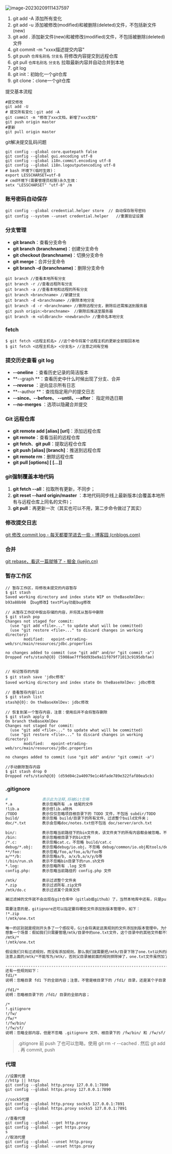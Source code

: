 ![image-20230209111437597](https://cdn.jsdelivr.net/gh/PaoMoXML/image@main/img/image-20230209111437597.png)





1. git add -A  添加所有变化
2. git add -u  添加被修改(modified)和被删除(deleted)文件，不包括新文件(new)
3. git add .   添加新文件(new)和被修改(modified)文件，不包括被删除(deleted)文件
4. git commit -m "xxxx描述提交内容"
5. git push `仓库名别名` `分支名` 将修改内容提交到远程仓库
6. git pull  `仓库名别名` `分支名`  拉取最新内容并自动合并到本地
7. git log
8. git init：初始化一个git仓库
9. git clone：clone一个git仓库



提交基本流程

```shell
#提交修改 
git add -U
# 提交所有变化：git add -A
git commit -m "修改了xxx文档，新增了xxx文档"
git push origin master
#更新
git pull origin master
```

git解决提交乱码问题

```shell
git config --global core.quotepath false 
git config --global gui.encoding utf-8
git config --global i18n.commit.encoding utf-8 
git config --global i18n.logoutputencoding utf-8 
# bash 环境下(临时生效)：
export LESSCHARSET=utf-8
# cmd环境下(需要管理员权限)永久生效：
setx "LESSCHARSET" "utf-8" /m
```



### 账号密码自动保存

```shell
git config --global credential.helper store  // 自动保存账号密码
git config --system --unset credential.helper　　//重置验证设置
```



### 分支管理

- **git branch**：查看分支命令
- **git branch (branchname)**：创建分支命令
- **git checkout (branchname)**：切换分支命令
- **git merge**：合并分支命令
- **git branch -d (branchname)**：删除分支命令

```shell
git branch //查看本地所有分支 
git branch -r //查看远程所有分支
git branch -a //查看本地和远程的所有分支
git branch <branchname> //新建分支
git branch -d <branchname> //删除本地分支
git branch -d -r <branchname> //删除远程分支，删除后还需推送到服务器
git push origin:<branchname>  //删除后推送至服务器
git branch -m <oldbranch> <newbranch> //重命名本地分支
```

### fetch

```shell
$ git fetch <远程主机名> //这个命令将某个远程主机的更新全部取回本地
$ git fetch <远程主机名> <分支名> //注意之间有空格
```



### 提交历史查看 git log

- **--oneline** ：查看历史记录的简洁版本
- **--graph **：查看历史中什么时候出现了分支、合并
- **--reverse** ：逆向显示所有日志
- **--author **：查找指定用户的提交日志
- **--since、--before、 --until、--after**： 指定帅选日期
- **--no-merges** ：选项以隐藏合并提交



### Git 远程仓库

- **git remote add [alias] [url]**：添加远程仓库
- **git remote**：查看当前的远程仓库
- **git fetch**、**git pull**：提取远程仓仓库
- **git push [alias] [branch]**：推送到远程仓库
- **git remote rm**：删除远程仓库
- **git pull [options] [<repository> [<refspec>…]]**

### git强制覆盖本地代码

1. **git fetch --all**：拉取所有更新，不同步；
2. **git reset --hard origin/master** ：本地代码同步线上最新版本(会覆盖本地所有与远程仓库上同名的文件)；
3. **git pull**：再更新一次（其实也可以不用，第二步命令做过了其实）

### 修改提交日志

[git 修改 commit log - 每天都要学进去一些 - 博客园 (cnblogs.com)](https://www.cnblogs.com/chenguangliang/p/13169738.html)

### 合并

[git rebase，看这一篇就够了 - 掘金 (juejin.cn)](https://juejin.cn/post/6969101234338791432)

### 暂存工作区

```shell
// 暂存工作区，将修改未提交的内容暂存
$ git stash
Saved working directory and index state WIP on theBaseXmlDev: b93a88b98 【bug修改】textPlay功能bug修改

// 从暂存工作区中取出存储的内容，并将其从暂存中删除
$ git stash pop
Changes not staged for commit:
  (use "git add <file>..." to update what will be committed)
  (use "git restore <file>..." to discard changes in working directory)
        modified:   epoint-etrading-web/src/main/resources/jdbc.properties

no changes added to commit (use "git add" and/or "git commit -a")
Dropped refs/stash@{0} (5908ae7ff9dd93be9a11f079f71013c9195dbfae)


// 标记暂存的内容
$ git stash save 'jdbc修改'
Saved working directory and index state On theBaseXmlDev: jdbc修改

// 查看暂存内容list
$ git stash list
stash@{0}: On theBaseXmlDev: jdbc修改

// 恢复到某一个暂存内容，注意：使用后并不会将暂存删除
$ git stash apply 0
On branch theBaseXmlDev
Changes not staged for commit:
  (use "git add <file>..." to update what will be committed)
  (use "git restore <file>..." to discard changes in working directory)
        modified:   epoint-etrading-web/src/main/resources/jdbc.properties

no changes added to commit (use "git add" and/or "git commit -a")

//手动删除暂存内容
$ git stash drop 0
Dropped refs/stash@{0} (d59d04c2a40979e1c46fade789e322faf80ea5cb)
```





### .gitignore

```bash
#               表示此为注释,将被Git忽略
*.a             表示忽略所有 .a 结尾的文件
!lib.a          表示但lib.a除外
/TODO           表示仅仅忽略项目根目录下的 TODO 文件，不包括 subdir/TODO
build/          表示忽略 build/目录下的所有文件，过滤整个build文件夹；
doc/*.txt       表示会忽略doc/notes.txt但不包括 doc/server/arch.txt
 
bin/:           表示忽略当前路径下的bin文件夹，该文件夹下的所有内容都会被忽略，不忽略 bin 文件
/bin:           表示忽略根目录下的bin文件
/*.c:           表示忽略cat.c，不忽略 build/cat.c
debug/*.obj:    表示忽略debug/io.obj，不忽略 debug/common/io.obj和tools/debug/io.obj
**/foo:         表示忽略/foo,a/foo,a/b/foo等
a/**/b:         表示忽略a/b, a/x/b,a/x/y/b等
!/bin/run.sh    表示不忽略bin目录下的run.sh文件
*.log:          表示忽略所有 .log 文件
config.php:     表示忽略当前路径的 config.php 文件
 
/mtk/           表示过滤整个文件夹
*.zip           表示过滤所有.zip文件
/mtk/do.c       表示过滤某个具体文件
 
被过滤掉的文件就不会出现在git仓库中（gitlab或github）了，当然本地库中还有，只是push的时候不会上传。
 
需要注意的是，gitignore还可以指定要将哪些文件添加到版本管理中，如下：
!*.zip
!/mtk/one.txt
 
唯一的区别就是规则开头多了一个感叹号，Git会将满足这类规则的文件添加到版本管理中。为什么要有两种规则呢？
想象一个场景：假如我们只需要管理/mtk/目录中的one.txt文件，这个目录中的其他文件都不需要管理，那么.gitignore规则应写为：：
/mtk/*
!/mtk/one.txt
 
假设我们只有过滤规则，而没有添加规则，那么我们就需要把/mtk/目录下除了one.txt以外的所有文件都写出来！
注意上面的/mtk/*不能写为/mtk/，否则父目录被前面的规则排除掉了，one.txt文件虽然加了!过滤规则，也不会生效！
 
----------------------------------------------------------------------------------
还有一些规则如下：
fd1/*
说明：忽略目录 fd1 下的全部内容；注意，不管是根目录下的 /fd1/ 目录，还是某个子目录 /child/fd1/ 目录，都会被忽略；
 
/fd1/*
说明：忽略根目录下的 /fd1/ 目录的全部内容；
 
/*
!.gitignore
!/fw/ 
/fw/*
!/fw/bin/
!/fw/sf/
说明：忽略全部内容，但是不忽略 .gitignore 文件、根目录下的 /fw/bin/ 和 /fw/sf/ 目录；注意要先对bin/的父目录使用!规则，使其不被排除。
```

> .gitignore 前 push 了也可以忽略，使用 git rm -r --cached . 然后 git add . 再 commit, push

### 代理

```shell
//设置代理
//http || https
git config --global http.proxy 127.0.0.1:7890
git config --global https.proxy 127.0.0.1:7890

//sock5代理
git config --global http.proxy socks5 127.0.0.1:7891
git config --global https.proxy socks5 127.0.0.1:7891

//查看代理
git config --global --get http.proxy
git config --global --get https.proxy
s
//取消代理
git config --global --unset http.proxy
git config --global --unset https.proxy

```

